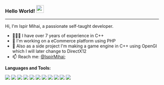 ### Hello World! <img src="https://media.giphy.com/media/hvRJCLFzcasrR4ia7z/giphy.gif" width="25px">
<!-- <a href="#">
  <img align="left" alt="Koman's Discord" width="22px" src="https://raw.githubusercontent.com/peterthehan/peterthehan/master/assets/discord.svg" />
</a>
<a href="https://twitter.com/CristiKoman">
  <img align="left" alt="Koman's Twitter" width="22px" src="https://raw.githubusercontent.com/peterthehan/peterthehan/master/assets/twitter.svg" />
</a>
<a href="https://open.spotify.com/user/ei7x8vdh02sedos5tibj39ysf?si=kp-05j1VS9iRhRse7aVruw">
  <img align="left" alt="Koman's Spotify" width="22px" src="https://raw.githubusercontent.com/peterthehan/peterthehan/master/assets/spotify.svg" />
</a> -->

<hr/>

Hi, I'm Ispir Mihai, a passionate self-taught developer.

- 👨🏽‍💻 I have over 7 years of experience in C++
- 🌱 I'm working on a eCommerce platform using PHP
- 💬 Also as a side project I'm making a game engine in C++ using OpenGl which I will later change to DirectX12
- 📫 Reach me: [@IspirMihai](mailto:mihaimechanic@gmail.com);

**Languages and Tools:**  

<img src='https://cdn.jsdelivr.net/gh/devicons/devicon@latest/icons/cplusplus/cplusplus-original.svg'>
<img src='https://cdn.jsdelivr.net/gh/devicons/devicon@latest/icons/arduino/arduino-original.svg'>
<img src='https://cdn.jsdelivr.net/gh/devicons/devicon@latest/icons/python/python-original.svg'>
<img src='https://cdn.jsdelivr.net/gh/devicons/devicon@latest/icons/html5/html5-original.svg'>
<img src='https://cdn.jsdelivr.net/gh/devicons/devicon@latest/icons/css3/css3-original.svg'>
<img src='https://cdn.jsdelivr.net/gh/devicons/devicon@latest/icons/php/php-original.svg'>
<img src='https://cdn.jsdelivr.net/gh/devicons/devicon@latest/icons/unity/unity-original.svg'>
<img src='https://cdn.jsdelivr.net/gh/devicons/devicon@latest/icons/photoshop/photoshop-plain.svg'>
<img src='https://cdn.jsdelivr.net/gh/devicons/devicon@latest/icons/illustrator/illustrator-plain.svg'>
<img src='https://cdn.jsdelivr.net/gh/devicons/devicon@latest/icons/aftereffects/aftereffects-plain.svg'>
<img src='https://cdn.jsdelivr.net/gh/devicons/devicon@latest/icons/blender/blender-original.svg'>
